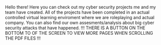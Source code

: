 Hello there!
Here you can check out my cyber security projects me and my team have created.
All of the projects have been completed in an actual controlled virtual learning enviroment where we are roleplaying and actual company.
You can also find our own assesments/analysis about big cyber security attacks that have happened.
!!! THERE IS A BUTTON ON THE BOTTOM TO OF THE SCREEN TO VIEW MORE PAGES WHEN SCROLLING THE PDF FILES !!!
